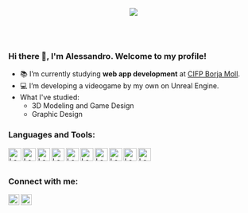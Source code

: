<p align="center"><img src="https://media.giphy.com/media/6uGhT1O4sxpi8/giphy.gif"/></p>

<br>
<br>

### Hi there 👋, I'm Alessandro. Welcome to my profile!

- 📚 I’m currently studying **web app development** at [CIFP Borja Moll](https://www.cifpfbmoll.eu/cfgs-desenvolupament-daplicacions-web/).
- 💻 I’m developing a videogame by my own on Unreal Engine.
- What I've studied: 
    - 3D Modeling and Game Design
    - Graphic Design

### Languages and Tools:

<img align="left" alt="Lapini | Photoshop" width="26px" src="https://logodownload.org/wp-content/uploads/2019/10/adobe-photoshop-logo-1.png" />
<img align="left" alt="Lapini | Premiere" width="26px" src="https://logodownload.org/wp-content/uploads/2019/10/adobe-premiere-pro-logo-1-1.png" />
<img align="left" alt="Lapini | After Effects" width="26px" src="https://upload.wikimedia.org/wikipedia/commons/thumb/c/cb/Adobe_After_Effects_CC_icon.svg/788px-Adobe_After_Effects_CC_icon.svg.png" />
<img align="left" alt="Lapini | Illustrator" width="26px" src="https://www.pngmart.com/files/21/AI-PNG-Image.png" />
<img align="left" alt="Lapini | Unity" width="26px" src="https://i.redd.it/tu3gt6ysfxq71.png" />
<img align="left" alt="Lapini | Unreal" width="26px" src="https://upload.wikimedia.org/wikipedia/commons/thumb/2/20/UE_Logo_Black_Centered.svg/640px-UE_Logo_Black_Centered.svg.png"/>
<img align="left" alt="Lapini | Blender" width="26px" src="https://upload.wikimedia.org/wikipedia/commons/thumb/0/0c/Blender_logo_no_text.svg/2503px-Blender_logo_no_text.svg.png"/>
<img align="left" alt="Lapini | VScode" width="26px" src="https://upload.wikimedia.org/wikipedia/commons/thumb/9/9a/Visual_Studio_Code_1.35_icon.svg/2048px-Visual_Studio_Code_1.35_icon.svg.png"/>
<img align="left" alt="Lapini | IntelliJ" width="26px" src="https://www.seleniumacademy.net/wp-content/uploads/2021/12/intellij-idea.png"/>
<img align="left" alt="Lapini | IntelliJ" width="26px" src="https://img.icons8.com/color/480/mongodb.png"/>

<br/>
<br/>

### Connect with me:

[<img align="left" alt="Lapini | LinkedIn" width="22px" src="https://cdn.jsdelivr.net/npm/simple-icons@v3/icons/linkedin.svg" />][linkedin]
[<img align="left" alt="Lapini | Instagram" width="22px" src="https://cdn.jsdelivr.net/npm/simple-icons@v3/icons/instagram.svg" />][instagram]

<br/>
<br/>


</details>

[linkedin]: https://es.linkedin.com/in/alessandro-lapini-l%C3%B3pez-9a4419153
[instagram]: https://www.instagram.com/lapini_3d/
[Photoshop]:https://logos-marcas.com/wp-content/uploads/2020/11/Adobe-Photoshop-Logo.png
